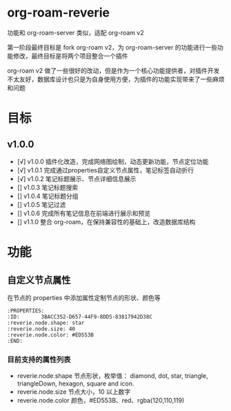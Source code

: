 # org-roam-reverie

功能和 org-roam-server 类似，适配 org-roam v2

第一阶段最终目标是 fork org-roam v2，为 org-roam-server 的功能进行一些功能修改，最终目标是将两个项目整合一个插件

org-roam v2 做了一些很好的改动，但是作为一个核心功能提供者，对插件开发不太友好，数据库设计也只是为自身使用方便，为插件的功能实现带来了一些麻烦和问题

# 目标
## v1.0.0

- [√] v1.0.0 插件化改造，完成网络图绘制，动态更新功能，节点定位功能
- [√] v1.0.1 完成通过properties自定义节点属性，笔记标签自动折行
- [√] v1.0.2 笔记标题展示、节点详细信息展示
- [] v1.0.3 笔记标题搜索
- [] v1.0.4 笔记标题分组
- [] v1.0.5 笔记过滤
- [] v1.0.6 完成所有笔记信息在前端进行展示和预览
- [] v1.1.0 整合 org-roam，在保持兼容性的基础上，改造数据库结构

# 功能
## 自定义节点属性
在节点的 properties 中添加属性定制节点的形状、颜色等

```
:PROPERTIES:
:ID:       3BACC352-D657-44F9-8DD5-83817942D38C
:reverie.node.shape: star
:reverie.node.size: 40
:reverie.node.color: #ED553B
:END:
```

### 目前支持的属性列表

- reverie.node.shape 节点形状，枚举值： diamond, dot, star, triangle, triangleDown, hexagon, square and icon.
- reverie.node.size 节点大小，10 以上数字
- reverie.node.color 颜色，#ED553B、red、rgba(120,110,119)
